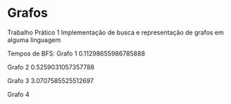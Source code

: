 # Grafos
Trabalho Prático 1
Implementação de busca e representação de grafos em alguma linguagem

Tempos de BFS:
Grafo 1
0.11298655986785888

Grafo 2
0.5259031057357788

Grafo 3
3.0707585525512697

Grafo 4
